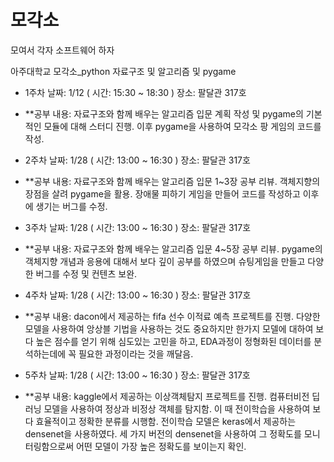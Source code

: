 # 모각소

모여서 각자 소프트웨어 하자

아주대학교 모각소_python 자료구조 및 알고리즘 및 pygame

- 1주차 날짜: 1/12 ( 시간: 15:30 ~ 18:30 ) 장소: 팔달관 317호

- **공부 내용: 자료구조와 함께 배우는 알고리즘 입문 계획 작성 및 pygame의 기본적인 모듈에 대해 스터디 진행. 이후 pygame을 사용하여 모각소 팡 게임의 코드를 작성.

- 2주차 날짜: 1/28 ( 시간: 13:00 ~ 16:30 ) 장소: 팔달관 317호

- **공부 내용: 자료구조와 함께 배우는 알고리즘 입문 1~3장 공부 리뷰. 객체지향의 장점을 살려 pygame을 활용. 장애물 피하기 게임을 만들어 코드를 작성하고 이후에 생기는 버그를 수정.

- 3주차 날짜: 1/28 ( 시간: 13:00 ~ 16:30 ) 장소: 팔달관 317호

- **공부 내용: 자료구조와 함께 배우는 알고리즘 입문 4~5장 공부 리뷰. pygame의 객체지향 개념과 응용에 대해서 보다 깊이 공부를 하였으며 슈팅게임을 만들고 다양한 버그를 수정 및 컨텐츠 보완.

- 4주차 날짜: 1/28 ( 시간: 13:00 ~ 16:30 ) 장소: 팔달관 317호

- **공부 내용: dacon에서 제공하는 fifa 선수 이적료 예측 프로젝트를 진행. 다양한 모델을 사용하여 앙상블 기법을 사용하는 것도 중요하지만 한가지 모델에 대하여 보다 높은 점수를 얻기 위해 심도있는 고민을 하고, EDA과정이 정형화된 데이터를 분석하는데에 꼭 필요한 과정이라는 것을 깨달음.

- 5주차 날짜: 1/28 ( 시간: 13:00 ~ 16:30 ) 장소: 팔달관 317호

- **공부 내용: kaggle에서 제공하는 이상객체탐지 프로젝트를 진행. 컴퓨터비전 딥러닝 모델을 사용하여 정상과 비정상 객체를 탐지함. 이 때 전이학습을 사용하여 보다 효율적이고 정확한 분류를 시행함. 전이학습 모델은 keras에서 제공하는 densenet을 사용하였다. 세 가지 버전의 densenet을 사용하여 그 정확도를 모니터링함으로써 어떤 모델이 가장 높은 정확도를 보이는지 확인.
